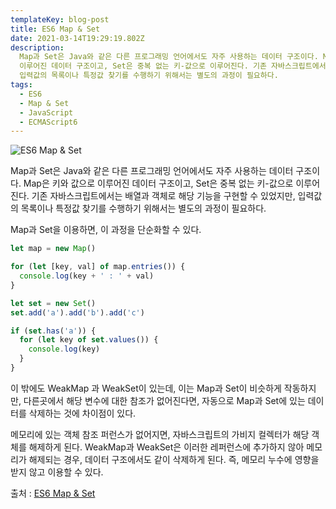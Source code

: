 ```yaml
---
templateKey: blog-post
title: ES6 Map & Set
date: 2021-03-14T19:29:19.802Z
description:
  Map과 Set은 Java와 같은 다른 프로그래밍 언어에서도 자주 사용하는 데이터 구조이다. Map은 키와 값으로
  이루어진 데이터 구조이고, Set은 중복 없는 키-값으로 이루어진다. 기존 자바스크립트에서는 배열과 객체로 해당 기능을 구현할 수 있었지만,
  입력값의 목록이나 특정값 찾기를 수행하기 위해서는 별도의 과정이 필요하다.
tags:
  - ES6
  - Map & Set
  - JavaScript
  - ECMAScript6
---
```


![ES6 Map & Set](/assets/es6.png 'ES6 Map & Set')

Map과 Set은 Java와 같은 다른 프로그래밍 언어에서도 자주 사용하는 데이터 구조이다. Map은 키와 값으로 이루어진 데이터 구조이고, Set은 중복 없는 키-값으로 이루어진다. 기존 자바스크립트에서는 배열과 객체로 해당 기능을 구현할 수 있었지만, 입력값의 목록이나 특정값 찾기를 수행하기 위해서는 별도의 과정이 필요하다.

Map과 Set을 이용하면, 이 과정을 단순화할 수 있다.

```javascript
let map = new Map()

for (let [key, val] of map.entries()) {
  console.log(key + ' : ' + val)
}

let set = new Set()
set.add('a').add('b').add('c')

if (set.has('a')) {
  for (let key of set.values()) {
    console.log(key)
  }
}
```

이 밖에도 WeakMap 과 WeakSet이 있는데, 이는 Map과 Set이 비슷하게 작동하지만, 다른곳에서 해당 변수에 대한 참조가 없어진다면, 자동으로 Map과 Set에 있는 데이터를 삭제하는 것에 차이점이 있다.

메모리에 있는 객체 참조 퍼런스가 없어지면, 자바스크립트의 가비지 컬렉터가 해당 객체를 해제하게 된다. WeakMap과 WeakSet은 이러한 레퍼런스에 추가하지 않아 메모리가 해제되는 경우, 데이터 구조에서도 같이 삭제하게 된다. 즉, 메모리 누수에 영향을 받지 않고 이용할 수 있다.

출처 : [ES6 Map & Set](https://www.bottlehs.com/javascript/es6-map-set/ 'ES6 Map & Set')
